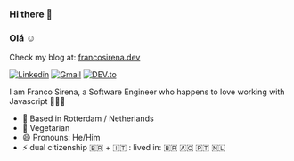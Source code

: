 ### Hi there 👋 
### Olá ☺️

Check my blog at: <a href="https://francosirena.dev" target="_blank">francosirena.dev</a>

<a href="https://www.linkedin.com/in/francosirena/" target="_blank"><img src="https://img.shields.io/badge/-francosirena-blue?style=flat-square&logo=Linkedin&logoColor=white" alt="Linkedin"></a>  <a href="mailto:fsirena@gmail.com" target="_blank"><img src="https://img.shields.io/badge/-fsirena@gmail.com-c14438?style=flat-square&logo=Gmail&logoColor=white" alt="Gmail"></a> <a href="https://dev.to/francosirena" target="_blank"><img src="https://img.shields.io/badge/francosirena-%230A0A0A.svg?&style=flat-square&logo=DEV.to&logoColor=white" alt="DEV.to"></a>

I am Franco Sirena, a Software Engineer who happens to love working with Javascript 👨🏻‍💻

- 📍 Based in Rotterdam / Netherlands
- 🌱 Vegetarian 
- 😄 Pronouns: He/Him
- ⚡ dual citizenship 🇧🇷 + 🇮🇹 : lived in: 🇧🇷 🇦🇴 🇵🇹 🇳🇱
